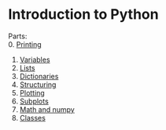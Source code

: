 # Introduction to Python

Parts:<br>
0. [Printing](./00_printing.py)<br>
1. [Variables](./01_variables.py)<br>
2. [Lists](./02_lists.py)<br>
3. [Dictionaries](./03_dicts.py)<br>
4. [Structuring](./04_code_structure.py)<br>
5. [Plotting](./05_plotting.py)<br>
6. [Subplots](./06_sub_plots.py)<br>
7. [Math and numpy](./07_math.py)<br>
8. [Classes](./08_classes.py)<br>
